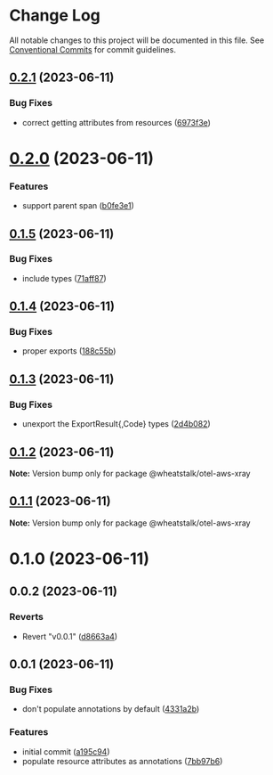 # Change Log

All notable changes to this project will be documented in this file.
See [Conventional Commits](https://conventionalcommits.org) for commit guidelines.

## [0.2.1](https://github.com/wheatstalk/tools/compare/@wheatstalk/otel-aws-xray@0.2.0...@wheatstalk/otel-aws-xray@0.2.1) (2023-06-11)

### Bug Fixes

- correct getting attributes from resources ([6973f3e](https://github.com/wheatstalk/tools/commit/6973f3e0e5b48d6e4325b0ff14237f289e2ef9eb))

# [0.2.0](https://github.com/wheatstalk/tools/compare/@wheatstalk/otel-aws-xray@0.1.5...@wheatstalk/otel-aws-xray@0.2.0) (2023-06-11)

### Features

- support parent span ([b0fe3e1](https://github.com/wheatstalk/tools/commit/b0fe3e1e886830258db2d96bd8b4fd561da94ea1))

## [0.1.5](https://github.com/wheatstalk/tools/compare/@wheatstalk/otel-aws-xray@0.1.4...@wheatstalk/otel-aws-xray@0.1.5) (2023-06-11)

### Bug Fixes

- include types ([71aff87](https://github.com/wheatstalk/tools/commit/71aff87e63d7fd89325dc1e28e9712166fee3d2e))

## [0.1.4](https://github.com/wheatstalk/tools/compare/@wheatstalk/otel-aws-xray@0.1.3...@wheatstalk/otel-aws-xray@0.1.4) (2023-06-11)

### Bug Fixes

- proper exports ([188c55b](https://github.com/wheatstalk/tools/commit/188c55ba7c41e4211bf5d5f91ae29c738a332c4e))

## [0.1.3](https://github.com/wheatstalk/tools/compare/@wheatstalk/otel-aws-xray@0.1.2...@wheatstalk/otel-aws-xray@0.1.3) (2023-06-11)

### Bug Fixes

- unexport the ExportResult{,Code} types ([2d4b082](https://github.com/wheatstalk/tools/commit/2d4b082c18e4f264f1dedfed39fd3405c382129a))

## [0.1.2](https://github.com/wheatstalk/tools/compare/@wheatstalk/otel-aws-xray@0.1.1...@wheatstalk/otel-aws-xray@0.1.2) (2023-06-11)

**Note:** Version bump only for package @wheatstalk/otel-aws-xray

## [0.1.1](https://github.com/wheatstalk/tools/compare/@wheatstalk/otel-aws-xray@0.1.0...@wheatstalk/otel-aws-xray@0.1.1) (2023-06-11)

**Note:** Version bump only for package @wheatstalk/otel-aws-xray

# 0.1.0 (2023-06-11)

## 0.0.2 (2023-06-11)

### Reverts

- Revert "v0.0.1" ([d8663a4](https://github.com/wheatstalk/tools/commit/d8663a429b068998e33a6bed104db8ec491d6be8))

## 0.0.1 (2023-06-11)

### Bug Fixes

- don't populate annotations by default ([4331a2b](https://github.com/wheatstalk/tools/commit/4331a2bf63364d15fccfe26fc889ba057e2beb53))

### Features

- initial commit ([a195c94](https://github.com/wheatstalk/tools/commit/a195c94e07c3fa006ef8152802617de4726353d7))
- populate resource attributes as annotations ([7bb97b6](https://github.com/wheatstalk/tools/commit/7bb97b62e6f4d1a819cbf85c41afb137e194d6bd))
